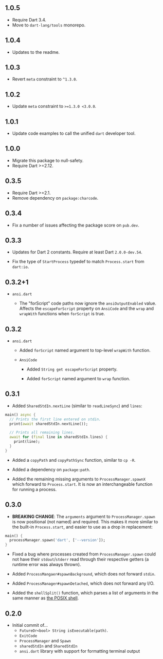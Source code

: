 ## 1.0.5

* Require Dart 3.4.
* Move to `dart-lang/tools` monorepo.

## 1.0.4

* Updates to the readme.

## 1.0.3

* Revert `meta` constraint to `^1.3.0`.

## 1.0.2

* Update `meta` constraint to `>=1.3.0 <3.0.0`.

## 1.0.1

* Update code examples to call the unified `dart` developer tool.

## 1.0.0

* Migrate this package to null-safety.
* Require Dart >=2.12.

## 0.3.5

* Require Dart >=2.1.
* Remove dependency on `package:charcode`.

## 0.3.4

* Fix a number of issues affecting the package score on `pub.dev`.

## 0.3.3

* Updates for Dart 2 constants. Require at least Dart `2.0.0-dev.54`.

* Fix the type of `StartProcess` typedef to match `Process.start` from
  `dart:io`.

## 0.3.2+1

* `ansi.dart`

  * The "forScript" code paths now ignore the `ansiOutputEnabled` value. Affects
    the `escapeForScript` property on `AnsiCode` and the `wrap` and `wrapWith`
    functions when `forScript` is true.

## 0.3.2

* `ansi.dart`

  * Added `forScript` named argument to top-level `wrapWith` function.

  * `AnsiCode`

    * Added `String get escapeForScript` property.

    * Added `forScript` named argument to `wrap` function.

## 0.3.1

- Added `SharedStdIn.nextLine` (similar to `readLineSync`) and `lines`:

```dart
main() async {
  // Prints the first line entered on stdin.
  print(await sharedStdIn.nextLine());

  // Prints all remaining lines.
  await for (final line in sharedStdIn.lines) {
    print(line);
  }
}
```

- Added a `copyPath` and `copyPathSync` function, similar to `cp -R`.

- Added a dependency on `package:path`.

- Added the remaining missing arguments to `ProcessManager.spawnX` which
  forward to `Process.start`. It is now an interchangeable function for running
  a process.

## 0.3.0

- **BREAKING CHANGE**: The `arguments` argument to `ProcessManager.spawn` is
  now positional (not named) and required. This makes it more similar to the
  built-in `Process.start`, and easier to use as a drop in replacement:

```dart
main() {
  processManager.spawn('dart', ['--version']);
}
```

- Fixed a bug where processes created from `ProcessManager.spawn` could not
  have their `stdout`/`stderr` read through their respective getters (a runtime
  error was always thrown).

- Added `ProcessMangaer#spawnBackground`, which does not forward `stdin`.

- Added `ProcessManager#spawnDetached`, which does not forward any I/O.

- Added the `shellSplit()` function, which parses a list of arguments in the
  same manner as [the POSIX shell][what_is_posix_shell].

[what_is_posix_shell]: https://pubs.opengroup.org/onlinepubs/9699919799/utilities/contents.html

## 0.2.0

- Initial commit of...
   - `FutureOr<bool> String isExecutable(path)`.
   - `ExitCode`
   - `ProcessManager` and `Spawn`
   - `sharedStdIn` and `SharedStdIn`
   - `ansi.dart` library with support for formatting terminal output
